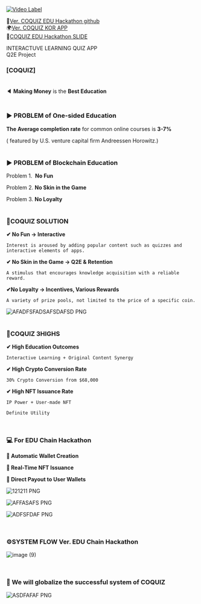 [![Video Label](https://img.youtube.com/vi/SLZhnwslOI4/maxresdefault.jpg)](https://youtube.com/watch?v=SLZhnwslOI4)

🚀[Ver. COQUIZ EDU Hackathon github](https://www.coquiz.space/0_educhain/)<br>
🌍[Ver. COQUIZ KOR APP](https://www.coquiz.space/)<br>
🔎[COQUIZ EDU Hackathon SLIDE](https://drive.google.com/file/d/1uhNQUCDQgFoTIdOj47pT5h_Ryev1o04w/view?usp=drive_link)<br>


INTERACTUVE LEARNING QUIZ APP <br>
Q2E Project 

### **[COQUIZ]** <br><br>

**🔈 Making Money** is the **Best Education** <br><br>

### **▶ PROBLEM** of One-sided Education

**The Average completion rate** for common online courses is **3-7%**

( featured by U.S. venture capital firm Andreessen Horowitz.) <br><br>

### **▶ PROBLEM** of Blockchain Education

Problem 1.  **No Fun**

Problem 2. **No Skin in the Game**

Problem 3. **No Loyalty**   <br><br>

### **🎯COQUIZ SOLUTION**

**✔ No Fun → Interactive**

    Interest is aroused by adding popular content such as quizzes and interactive elements of apps.

**✔ No Skin in the Game → Q2E & Retention**

    A stimulus that encourages knowledge acquisition with a reliable reward.

**✔No Loyalty → Incentives, Various Rewards**

    A variety of prize pools, not limited to the price of a specific coin.

![AFADFSFADSAFSDAFSD PNG](https://github.com/user-attachments/assets/0ae0807a-8d59-4518-bb96-a4e18c8a5f43) <br><br>

### **🔰COQUIZ 3HIGHS**

**✔ High Education Outcomes**

    Interactive Learning + Original Content Synergy

**✔ High Crypto Conversion Rate**

    30% Crypto Conversion from $68,000

**✔ High NFT Issuance Rate**

    IP Power + User-made NFT

    Definite Utility
<br>

### **💻 For EDU Chain Hackathon**

**📍 Automatic Wallet Creation**

**📍 Real-Time NFT Issuance**

**📍 Direct Payout to User Wallets**

![121211 PNG](https://github.com/user-attachments/assets/fec0de38-f273-450d-af40-ff89ea225b54)


![AFFASAFS PNG](https://github.com/user-attachments/assets/19c1b041-5d75-43fb-8688-7fe1a6843dca)


![ADFSFDAF PNG](https://github.com/user-attachments/assets/f1babdb1-4280-4561-8838-c00bc215e103)

<br>

### ⚙SYSTEM FLOW Ver. **EDU Chain Hackathon**
![image (9)](https://github.com/user-attachments/assets/add00816-f89a-48b1-9760-ee509dbce2f8)

<br>

### 📌 We will globalize the successful system of COQUIZ
![ASDFAFAF PNG](https://github.com/user-attachments/assets/bb882ba9-ef8d-454f-b31c-8c6a3eee7e43)
